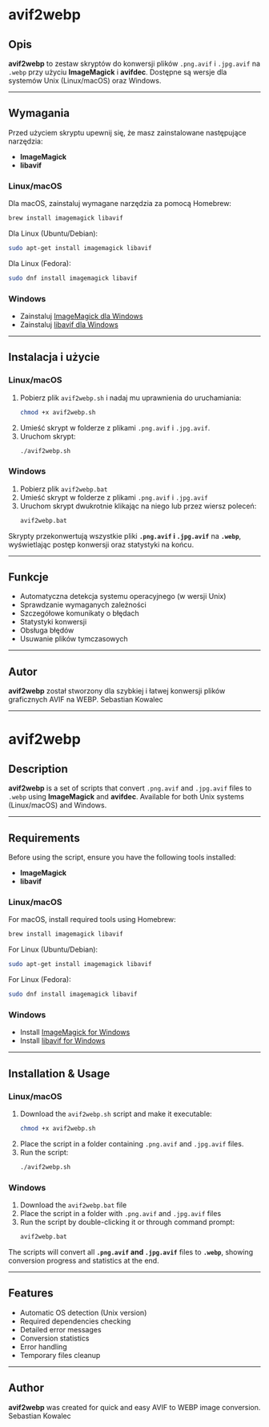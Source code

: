# avif2webp

## Opis

**avif2webp** to zestaw skryptów do konwersji plików `.png.avif` i `.jpg.avif` na `.webp` przy użyciu **ImageMagick** i **avifdec**. Dostępne są wersje dla systemów Unix (Linux/macOS) oraz Windows.

---

## Wymagania

Przed użyciem skryptu upewnij się, że masz zainstalowane następujące narzędzia:
- **ImageMagick**
- **libavif**

### Linux/macOS
Dla macOS, zainstaluj wymagane narzędzia za pomocą Homebrew:
```sh
brew install imagemagick libavif
```

Dla Linux (Ubuntu/Debian):
```sh
sudo apt-get install imagemagick libavif
```

Dla Linux (Fedora):
```sh
sudo dnf install imagemagick libavif
```

### Windows
- Zainstaluj [ImageMagick dla Windows](https://imagemagick.org/script/download.php)
- Zainstaluj [libavif dla Windows](https://github.com/AOMediaCodec/libavif/releases)

---

## Instalacja i użycie

### Linux/macOS
1. Pobierz plik `avif2webp.sh` i nadaj mu uprawnienia do uruchamiania:
   ```sh
   chmod +x avif2webp.sh
   ```
2. Umieść skrypt w folderze z plikami `.png.avif` i `.jpg.avif`.
3. Uruchom skrypt:
   ```sh
   ./avif2webp.sh
   ```

### Windows
1. Pobierz plik `avif2webp.bat`
2. Umieść skrypt w folderze z plikami `.png.avif` i `.jpg.avif`
3. Uruchom skrypt dwukrotnie klikając na niego lub przez wiersz poleceń:
   ```cmd
   avif2webp.bat
   ```

Skrypty przekonwertują wszystkie pliki **`.png.avif` i `.jpg.avif`** na **`.webp`**, wyświetlając postęp konwersji oraz statystyki na końcu.

---

## Funkcje
- Automatyczna detekcja systemu operacyjnego (w wersji Unix)
- Sprawdzanie wymaganych zależności
- Szczegółowe komunikaty o błędach
- Statystyki konwersji
- Obsługa błędów
- Usuwanie plików tymczasowych

---

## Autor
**avif2webp** został stworzony dla szybkiej i łatwej konwersji plików graficznych AVIF na WEBP.
Sebastian Kowalec

---

# avif2webp

## Description

**avif2webp** is a set of scripts that convert `.png.avif` and `.jpg.avif` files to `.webp` using **ImageMagick** and **avifdec**. Available for both Unix systems (Linux/macOS) and Windows.

---

## Requirements

Before using the script, ensure you have the following tools installed:
- **ImageMagick**
- **libavif**

### Linux/macOS
For macOS, install required tools using Homebrew:
```sh
brew install imagemagick libavif
```

For Linux (Ubuntu/Debian):
```sh
sudo apt-get install imagemagick libavif
```

For Linux (Fedora):
```sh
sudo dnf install imagemagick libavif
```

### Windows
- Install [ImageMagick for Windows](https://imagemagick.org/script/download.php)
- Install [libavif for Windows](https://github.com/AOMediaCodec/libavif/releases)

---

## Installation & Usage

### Linux/macOS
1. Download the `avif2webp.sh` script and make it executable:
   ```sh
   chmod +x avif2webp.sh
   ```
2. Place the script in a folder containing `.png.avif` and `.jpg.avif` files.
3. Run the script:
   ```sh
   ./avif2webp.sh
   ```

### Windows
1. Download the `avif2webp.bat` file
2. Place the script in a folder with `.png.avif` and `.jpg.avif` files
3. Run the script by double-clicking it or through command prompt:
   ```cmd
   avif2webp.bat
   ```

The scripts will convert all **`.png.avif` and `.jpg.avif`** files to **`.webp`**, showing conversion progress and statistics at the end.

---

## Features
- Automatic OS detection (Unix version)
- Required dependencies checking
- Detailed error messages
- Conversion statistics
- Error handling
- Temporary files cleanup

---

## Author
**avif2webp** was created for quick and easy AVIF to WEBP image conversion.
Sebastian Kowalec
```
